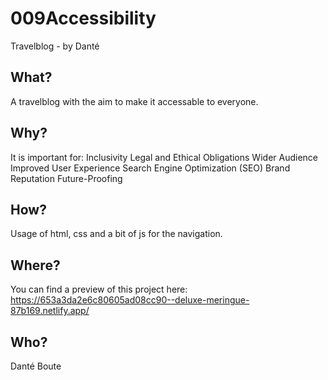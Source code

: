 # 009Accessibility
Travelblog - by Danté
## What?
A travelblog with the aim to make it accessable to everyone.
## Why?
It is important for:
Inclusivity
Legal and Ethical Obligations
Wider Audience
Improved User Experience
Search Engine Optimization (SEO)
Brand Reputation
Future-Proofing
## How?
Usage of html, css and a bit of js for the navigation.
## Where?
You can find a preview of this project here: 
https://653a3da2e6c80605ad08cc90--deluxe-meringue-87b169.netlify.app/
## Who?
Danté Boute